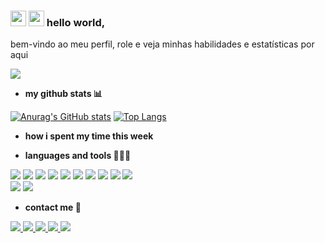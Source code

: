 ### <img src="https://emojis.slackmojis.com/emojis/images/1531849430/4246/blob-sunglasses.gif?1531849430" width="25"/> <img src="https://media.giphy.com/media/hvRJCLFzcasrR4ia7z/giphy.gif" width="25"> hello world,

<p>
  bem-vindo ao meu perfil, role e veja minhas habilidades e estatísticas por aqui
</p>

 ![](https://komarev.com/ghpvc/?username=barreto-juan&style=plastic&label=Profile+Views&color=blueviolet)  

- <b> my github stats 📊</b>

 [![Anurag's GitHub stats](https://github-readme-stats.vercel.app/api?username=barreto-juan&show_icons=true&theme=dark&border_radius=10px)](https://github.com/anuraghazra/github-readme-stats)
 [![Top Langs](https://github-readme-stats.vercel.app/api/top-langs/?username=barreto-juan&layout=compact&theme=dark&border=10px)](https://github.com/anuraghazra/github-readme-stats)   

- <b> how i spent my time this week </b>  

<!--START_SECTION:waka--> 
<!--END_SECTION:waka-->

- <b> languages and tools 🧑‍💻🔨</b>  

<p>
  <img src="https://img.shields.io/badge/-HTML5-E34F26?style=for-the-badge&logo=html5&logoColor=white">
  <img src="https://img.shields.io/badge/-CSS3-1572B6?style=for-the-badge&logo=css3&logoColor=white">
  <img src="https://img.shields.io/badge/-Bootstrap-7952B3?style=for-the-badge&logo=bootstrap&logoColor=white">
  <img src="https://img.shields.io/badge/-PHP-777BB4?style=for-the-badge&logo=php&logoColor=white">
  <img src="https://img.shields.io/badge/-Python-FFD343?style=for-the-badge&logo=python&logoColor=black">
  <img src="https://img.shields.io/badge/-Flask-000000?style=for-the-badge&logo=flask&logoColor=white">
  <img src="https://img.shields.io/badge/-MySQL-F59620?style=for-the-badge&logo=mysql&logoColor=white">
  <img src="https://img.shields.io/badge/-SQLite-003B57?style=for-the-badge&logo=sqlite&logoColor=white">
  <img src="https://img.shields.io/badge/-Kodular-673AB6?style=for-the-badge&logo=&logoColor=white">
  <img src="https://img.shields.io/badge/-Arduino-00979D?style=for-the-badge&logo=arduino&logoColor=white">
  </br>
  <img src="https://img.shields.io/badge/-Atom-66595C?style=for-the-badge&logo=atom&logoColor=white">
  <img src="https://img.shields.io/badge/-VS Code-007ACC?style=for-the-badge&logo=visualstudiocode&logoColor=white">
</p>

- <b>contact me 📮</b>

<p>
  <a href="https://discord.com/">
   <img src="https://img.shields.io/badge/-Discord-5865F2?style=for-the-badge&logo=discord&logoColor=white">
  </a>

  <a href="https://www.instagram.com/_p4rd4l_/">
   <img src="https://img.shields.io/badge/-Instagram-E4405F?style=for-the-badge&logo=instagram&logoColor=white">
  </a>

  <a href="mailto:jbarreto2105@gmail.com">
   <img src="https://img.shields.io/badge/-Gmail-EA4335?style=for-the-badge&logo=gmail&logoColor=white">
  </a>

  <a href="https://www.linkedin.com/in/juan-barreto-167386233/">
   <img src="https://img.shields.io/badge/-LinkedIn-0A66C2?style=for-the-badge&logo=linkedin&logoColor=white">
  </a>

  <a href="https://github.com/barreto-juan/">
   <img src="https://img.shields.io/badge/-GitHub-181717?style=for-the-badge&logo=github&logoColor=white">
  </a>
 </p>
